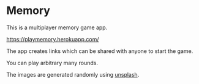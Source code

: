 # Memory

This is a multiplayer memory game app.

https://playmemory.herokuapp.com/

The app creates links which can be shared with anyone to start the game.

You can play arbitrary many rounds.

The images are generated randomly using [unsplash](https://unsplash.com/).
